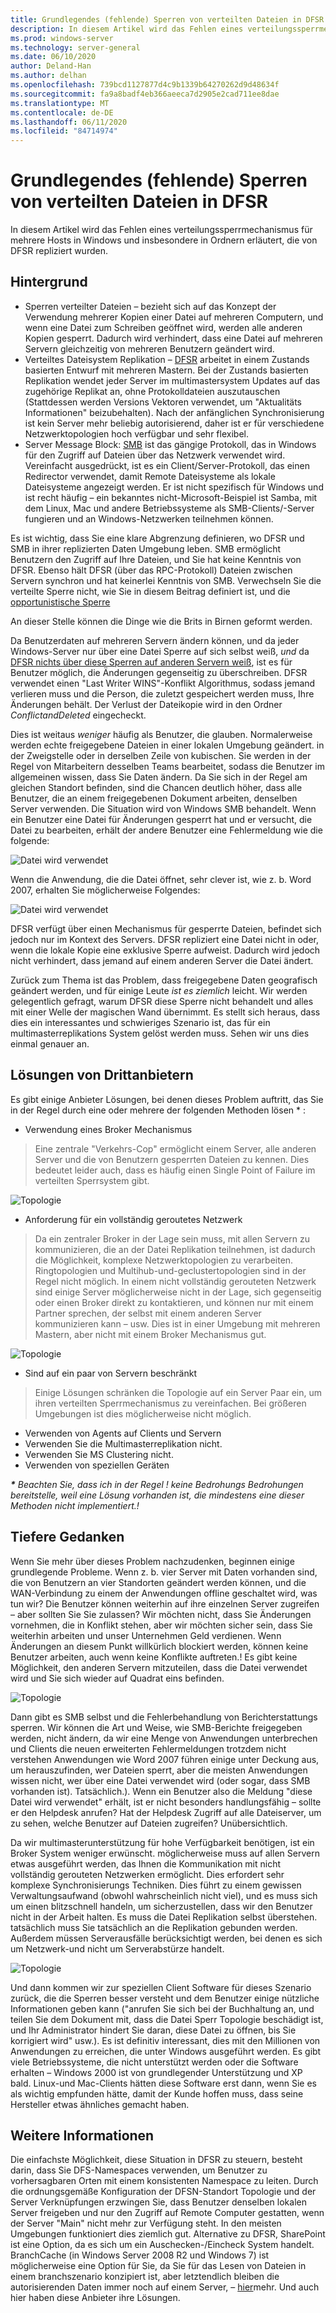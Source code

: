 ```yaml
---
title: Grundlegendes (fehlende) Sperren von verteilten Dateien in DFSR
description: In diesem Artikel wird das Fehlen eines verteilungssperrmechanismus für mehrere Hosts in Windows und insbesondere in Ordnern erläutert, die von DFSR repliziert wurden.
ms.prod: windows-server
ms.technology: server-general
ms.date: 06/10/2020
author: Deland-Han
ms.author: delhan
ms.openlocfilehash: 739bcd1127877d4c9b1339b64270262d9d48634f
ms.sourcegitcommit: fa9a8badf4eb366aeeca7d2905e2cad711ee8dae
ms.translationtype: MT
ms.contentlocale: de-DE
ms.lasthandoff: 06/11/2020
ms.locfileid: "84714974"
---
```

# <a name="understanding-the-lack-of-distributed-file-locking-in-dfsr"></a>Grundlegendes (fehlende) Sperren von verteilten Dateien in DFSR

In diesem Artikel wird das Fehlen eines verteilungssperrmechanismus für mehrere Hosts in Windows und insbesondere in Ordnern erläutert, die von DFSR repliziert wurden.
  
## <a name="some-background"></a>Hintergrund

  - Sperren verteilter Dateien – bezieht sich auf das Konzept der Verwendung mehrerer Kopien einer Datei auf mehreren Computern, und wenn eine Datei zum Schreiben geöffnet wird, werden alle anderen Kopien gesperrt. Dadurch wird verhindert, dass eine Datei auf mehreren Servern gleichzeitig von mehreren Benutzern geändert wird.
  - Verteiltes Dateisystem Replikation – [DFSR](/previous-versions/windows/desktop/dfsr/distributed-file-system-replication--dfsr-) arbeitet in einem Zustands basierten Entwurf mit mehreren Mastern. Bei der Zustands basierten Replikation wendet jeder Server im multimastersystem Updates auf das zugehörige Replikat an, ohne Protokolldateien auszutauschen (Stattdessen werden Versions Vektoren verwendet, um "Aktualitäts Informationen" beizubehalten). Nach der anfänglichen Synchronisierung ist kein Server mehr beliebig autorisierend, daher ist er für verschiedene Netzwerktopologien hoch verfügbar und sehr flexibel.
  - Server Message Block: [SMB](/openspecs/windows_protocols/ms-smb/f210069c-7086-4dc2-885e-861d837df688) ist das gängige Protokoll, das in Windows für den Zugriff auf Dateien über das Netzwerk verwendet wird. Vereinfacht ausgedrückt, ist es ein Client/Server-Protokoll, das einen Redirector verwendet, damit Remote Dateisysteme als lokale Dateisysteme angezeigt werden. Er ist nicht spezifisch für Windows und ist recht häufig – ein bekanntes nicht-Microsoft-Beispiel ist Samba, mit dem Linux, Mac und andere Betriebssysteme als SMB-Clients/-Server fungieren und an Windows-Netzwerken teilnehmen können.

  
Es ist wichtig, dass Sie eine klare Abgrenzung definieren, wo DFSR und SMB in ihrer replizierten Daten Umgebung leben. SMB ermöglicht Benutzern den Zugriff auf Ihre Dateien, und Sie hat keine Kenntnis von DFSR. Ebenso hält DFSR (über das RPC-Protokoll) Dateien zwischen Servern synchron und hat keinerlei Kenntnis von SMB. Verwechseln Sie die verteilte Sperre nicht, wie Sie in diesem Beitrag definiert ist, und die [opportunistische Sperre](/windows/win32/fileio/opportunistic-locks)  
  
An dieser Stelle können die Dinge wie die Brits in Birnen geformt werden.  
  
Da Benutzerdaten auf mehreren Servern ändern können, und da jeder Windows-Server nur über eine Datei Sperre auf sich selbst weiß, *und* da [DFSR nichts über diese Sperren auf anderen Servern weiß](/previous-versions/windows/it-pro/windows-server-2003/cc773238(v=ws.10)), ist es für Benutzer möglich, die Änderungen gegenseitig zu überschreiben. DFSR verwendet einen "Last Writer WINS"-Konflikt Algorithmus, sodass jemand verlieren muss und die Person, die zuletzt gespeichert werden muss, Ihre Änderungen behält. Der Verlust der Dateikopie wird in den Ordner *ConflictandDeleted* eingecheckt.  
  
Dies ist weitaus *weniger* häufig als Benutzer, die glauben. Normalerweise werden echte freigegebene Dateien in einer lokalen Umgebung geändert. in der Zweigstelle oder in derselben Zeile von kubischen. Sie werden in der Regel von Mitarbeitern desselben Teams bearbeitet, sodass die Benutzer im allgemeinen wissen, dass Sie Daten ändern. Da Sie sich in der Regel am gleichen Standort befinden, sind die Chancen deutlich höher, dass alle Benutzer, die an einem freigegebenen Dokument arbeiten, denselben Server verwenden. Die Situation wird von Windows SMB behandelt. Wenn ein Benutzer eine Datei für Änderungen gesperrt hat und er versucht, die Datei zu bearbeiten, erhält der andere Benutzer eine Fehlermeldung wie die folgende:  
  
![Datei wird verwendet](./media/understanding-the-lack-of-distributed-file-locking-in-dfsr/1.jpg)
  
Wenn die Anwendung, die die Datei öffnet, sehr clever ist, wie z. b. Word 2007, erhalten Sie möglicherweise Folgendes:  
  
![Datei wird verwendet](./media/understanding-the-lack-of-distributed-file-locking-in-dfsr/2.jpg) 
  
DFSR verfügt über einen Mechanismus für gesperrte Dateien, befindet sich jedoch nur im Kontext des Servers. DFSR repliziert eine Datei nicht in oder, wenn die lokale Kopie eine exklusive Sperre aufweist. Dadurch wird jedoch nicht verhindert, dass jemand auf einem anderen Server die Datei ändert.  
  
Zurück zum Thema ist das Problem, dass freigegebene Daten geografisch geändert werden, und für einige Leute *ist es ziemlich* leicht. Wir werden gelegentlich gefragt, warum DFSR diese Sperre nicht behandelt und alles mit einer Welle der magischen Wand übernimmt. Es stellt sich heraus, dass dies ein interessantes und schwieriges Szenario ist, das für ein multimasterreplikations System gelöst werden muss. Sehen wir uns dies einmal genauer an.  
  
## <a name="third-party-solutions"></a>Lösungen von Drittanbietern
  
Es gibt einige Anbieter Lösungen, bei denen dieses Problem auftritt, das Sie in der Regel durch eine oder mehrere der folgenden Methoden lösen \* :  

  - Verwendung eines Broker Mechanismus

> Eine zentrale "Verkehrs-Cop" ermöglicht einem Server, alle anderen Server und die von Benutzern gesperrten Dateien zu kennen. Dies bedeutet leider auch, dass es häufig einen Single Point of Failure im verteilten Sperrsystem gibt.

![Topologie](./media/understanding-the-lack-of-distributed-file-locking-in-dfsr/3.png) 

  - Anforderung für ein vollständig geroutetes Netzwerk

> Da ein zentraler Broker in der Lage sein muss, mit allen Servern zu kommunizieren, die an der Datei Replikation teilnehmen, ist dadurch die Möglichkeit, komplexe Netzwerktopologien zu verarbeiten. Ringtopologien und Multihub-und-geclustertopologien sind in der Regel nicht möglich. In einem nicht vollständig gerouteten Netzwerk sind einige Server möglicherweise nicht in der Lage, sich gegenseitig oder einen Broker direkt zu kontaktieren, und können nur mit einem Partner sprechen, der selbst mit einem anderen Server kommunizieren kann – usw. Dies ist in einer Umgebung mit mehreren Mastern, aber nicht mit einem Broker Mechanismus gut.

![Topologie](./media/understanding-the-lack-of-distributed-file-locking-in-dfsr/4.png)

  - Sind auf ein paar von Servern beschränkt

> Einige Lösungen schränken die Topologie auf ein Server Paar ein, um ihren verteilten Sperrmechanismus zu vereinfachen. Bei größeren Umgebungen ist dies möglicherweise nicht möglich.

  - Verwenden von Agents auf Clients und Servern
  - Verwenden Sie die Multimasterreplikation nicht.
  - Verwenden Sie MS Clustering nicht.
  - Verwenden von speziellen Geräten

  
***\*** Beachten Sie, dass ich in der Regel \! keine Bedrohungs Bedrohungen bereitstelle, weil eine Lösung vorhanden ist, die mindestens eine dieser Methoden nicht implementiert.\!*  
  
## <a name="deeper-thoughts"></a>Tiefere Gedanken  
  
Wenn Sie mehr über dieses Problem nachzudenken, beginnen einige grundlegende Probleme. Wenn z. b. vier Server mit Daten vorhanden sind, die von Benutzern an vier Standorten geändert werden können, und die WAN-Verbindung zu einem der Anwendungen offline geschaltet wird, was tun wir? Die Benutzer können weiterhin auf ihre einzelnen Server zugreifen – aber sollten Sie Sie zulassen? Wir möchten nicht, dass Sie Änderungen vornehmen, die in Konflikt stehen, aber wir möchten sicher sein, dass Sie weiterhin arbeiten und unser Unternehmen Geld verdienen. Wenn Änderungen an diesem Punkt willkürlich blockiert werden, können keine Benutzer arbeiten, auch wenn keine Konflikte auftreten.\! Es gibt keine Möglichkeit, den anderen Servern mitzuteilen, dass die Datei verwendet wird und Sie sich wieder auf Quadrat eins befinden.  
  
![Topologie](./media/understanding-the-lack-of-distributed-file-locking-in-dfsr/5.png)
  
Dann gibt es SMB selbst und die Fehlerbehandlung von Berichterstattungs sperren. Wir können die Art und Weise, wie SMB-Berichte freigegeben werden, nicht ändern, da wir eine Menge von Anwendungen unterbrechen und Clients die neuen erweiterten Fehlermeldungen trotzdem nicht verstehen Anwendungen wie Word 2007 führen einige unter Deckung aus, um herauszufinden, wer Dateien sperrt, aber die meisten Anwendungen wissen nicht, wer über eine Datei verwendet wird (oder sogar, dass SMB vorhanden ist). Tatsächlich.). Wenn ein Benutzer also die Meldung "diese Datei wird verwendet" erhält, ist er nicht besonders handlungsfähig – sollte er den Helpdesk anrufen? Hat der Helpdesk Zugriff auf alle Dateiserver, um zu sehen, welche Benutzer auf Dateien zugreifen? Unübersichtlich.  
  
Da wir multimasterunterstützung für hohe Verfügbarkeit benötigen, ist ein Broker System weniger erwünscht. möglicherweise muss auf allen Servern etwas ausgeführt werden, das Ihnen die Kommunikation mit nicht vollständig gerouteten Netzwerken ermöglicht. Dies erfordert sehr komplexe Synchronisierungs Techniken. Dies führt zu einem gewissen Verwaltungsaufwand (obwohl wahrscheinlich nicht viel), und es muss sich um einen blitzschnell handeln, um sicherzustellen, dass wir den Benutzer nicht in der Arbeit halten. Es muss die Datei Replikation selbst überstehen. tatsächlich muss Sie tatsächlich an die Replikation gebunden werden. Außerdem müssen Serverausfälle berücksichtigt werden, bei denen es sich um Netzwerk-und nicht um Serverabstürze handelt.  

![Topologie](./media/understanding-the-lack-of-distributed-file-locking-in-dfsr/6.png)
  
Und dann kommen wir zur speziellen Client Software für dieses Szenario zurück, die die Sperren besser versteht und dem Benutzer einige nützliche Informationen geben kann ("anrufen Sie sich bei der Buchhaltung an, und teilen Sie dem Dokument mit, dass die Datei Sperr Topologie beschädigt ist, und Ihr Administrator hindert Sie daran, diese Datei zu öffnen, bis Sie korrigiert wird" usw.). Es ist definitiv interessant, dies mit den Millionen von Anwendungen zu erreichen, die unter Windows ausgeführt werden. Es gibt viele Betriebssysteme, die nicht unterstützt werden oder die Software erhalten – Windows 2000 ist von grundlegender Unterstützung und XP bald. Linux-und Mac-Clients hätten diese Software erst dann, wenn Sie es als wichtig empfunden hätte, damit der Kunde hoffen muss, dass seine Hersteller etwas ähnliches gemacht haben.  
  
## <a name="more-inforamtion"></a>Weitere Informationen
  
Die einfachste Möglichkeit, diese Situation in DFSR zu steuern, besteht darin, dass Sie DFS-Namespaces verwenden, um Benutzer zu vorhersagbaren Orten mit einem konsistenten Namespace zu leiten. Durch die ordnungsgemäße Konfiguration der DFSN-Standort Topologie und der Server Verknüpfungen erzwingen Sie, dass Benutzer denselben lokalen Server freigeben und nur den Zugriff auf Remote Computer gestatten, wenn der Server "Main" nicht mehr zur Verfügung steht. In den meisten Umgebungen funktioniert dies ziemlich gut. Alternative zu DFSR, SharePoint ist eine Option, da es sich um ein Auschecken-/Eincheck System handelt. BranchCache (in Windows Server 2008 R2 und Windows 7) ist möglicherweise eine Option für Sie, da Sie für das Lesen von Dateien in einem branchszenario konzipiert ist, aber letztendlich bleiben die autorisierenden Daten immer noch auf einem Server, – [hier](/previous-versions/windows/it-pro/windows-server-2012-R2-and-2012/jj127252(v=ws.11))mehr. Und auch hier haben diese Anbieter ihre Lösungen.

